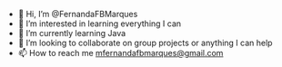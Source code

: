 - 👋 Hi, I’m @FernandaFBMarques
- 👀 I’m interested in learning everything I can
- 🌱 I’m currently learning Java
- 💞️ I’m looking to collaborate on group projects or anything I can help
- 📫 How to reach me mfernandafbmarques@gmail.com

<!---
FernandaFBMarques/FernandaFBMarques is a ✨ special ✨ repository because its `README.md` (this file) appears on your GitHub profile.
You can click the Preview link to take a look at your changes.
--->

